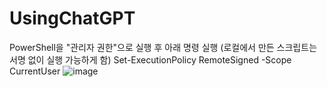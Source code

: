 # UsingChatGPT



PowerShell을 "관리자 권한"으로 실행 후 아래 명령 실행 (로컬에서 만든 스크립트는 서명 없이 실행 가능하게 함)
Set-ExecutionPolicy RemoteSigned -Scope CurrentUser
![image](https://github.com/user-attachments/assets/b6f3684c-d307-4f0d-b4fc-d27ad04d6c1d)

